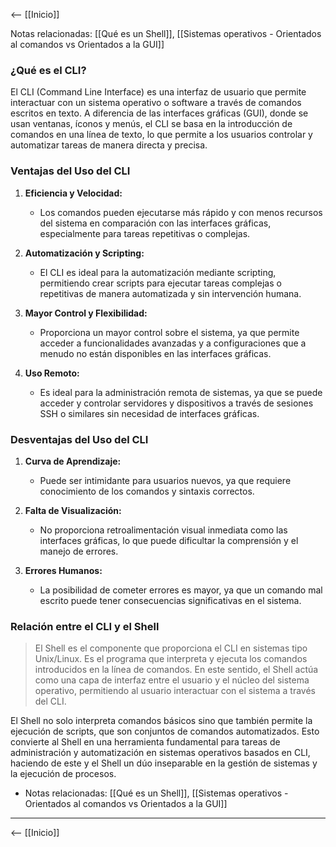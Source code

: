 <-- [[Inicio]]

Notas relacionadas: [[Qué es un Shell]], [[Sistemas operativos - Orientados al comandos vs Orientados a la GUI]]
### ¿Qué es el CLI?

El CLI (Command Line Interface) es una interfaz de usuario que permite interactuar con un sistema operativo o software a través de comandos escritos en texto. A diferencia de las interfaces gráficas (GUI), donde se usan ventanas, íconos y menús, el CLI se basa en la introducción de comandos en una línea de texto, lo que permite a los usuarios controlar y automatizar tareas de manera directa y precisa.

### Ventajas del Uso del CLI

1. **Eficiencia y Velocidad:**
    
    - Los comandos pueden ejecutarse más rápido y con menos recursos del sistema en comparación con las interfaces gráficas, especialmente para tareas repetitivas o complejas.
2. **Automatización y Scripting:**
    
    - El CLI es ideal para la automatización mediante scripting, permitiendo crear scripts para ejecutar tareas complejas o repetitivas de manera automatizada y sin intervención humana.
3. **Mayor Control y Flexibilidad:**
    
    - Proporciona un mayor control sobre el sistema, ya que permite acceder a funcionalidades avanzadas y a configuraciones que a menudo no están disponibles en las interfaces gráficas.
4. **Uso Remoto:**
    
    - Es ideal para la administración remota de sistemas, ya que se puede acceder y controlar servidores y dispositivos a través de sesiones SSH o similares sin necesidad de interfaces gráficas.

### Desventajas del Uso del CLI

1. **Curva de Aprendizaje:**
    
    - Puede ser intimidante para usuarios nuevos, ya que requiere conocimiento de los comandos y sintaxis correctos.
2. **Falta de Visualización:**
    
    - No proporciona retroalimentación visual inmediata como las interfaces gráficas, lo que puede dificultar la comprensión y el manejo de errores.
3. **Errores Humanos:**
    
    - La posibilidad de cometer errores es mayor, ya que un comando mal escrito puede tener consecuencias significativas en el sistema.

### Relación entre el CLI y el Shell

> El Shell es el componente que proporciona el CLI en sistemas tipo Unix/Linux. Es el programa que interpreta y ejecuta los comandos introducidos en la línea de comandos. En este sentido, el Shell actúa como una capa de interfaz entre el usuario y el núcleo del sistema operativo, permitiendo al usuario interactuar con el sistema a través del CLI.

El Shell no solo interpreta comandos básicos sino que también permite la ejecución de scripts, que son conjuntos de comandos automatizados. Esto convierte al Shell en una herramienta fundamental para tareas de administración y automatización en sistemas operativos basados en CLI, haciendo de este y el Shell un dúo inseparable en la gestión de sistemas y la ejecución de procesos.

- Notas relacionadas: [[Qué es un Shell]], [[Sistemas operativos - Orientados al comandos vs Orientados a la GUI]]
---
<-- [[Inicio]]